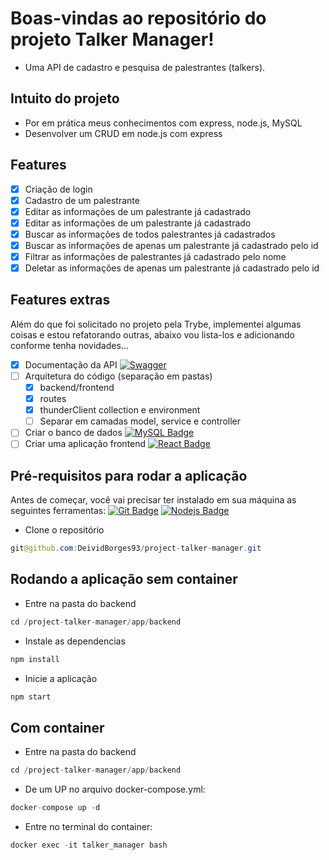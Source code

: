 # Boas-vindas ao repositório do projeto Talker Manager!
  - Uma API de cadastro e pesquisa de palestrantes (talkers).

## Intuito do projeto
  - Por em prática meus conhecimentos com express, node.js, MySQL
  - Desenvolver um CRUD em node.js com express

## Features

- [x] Criação de login
- [x] Cadastro de um palestrante
- [x] Editar as informações de um palestrante já cadastrado
- [x] Editar as informações de um palestrante já cadastrado
- [x] Buscar as informações de todos palestrantes já cadastrados
- [x] Buscar as informações de apenas um palestrante já cadastrado pelo id
- [x] Filtrar as informações de palestrantes já cadastrado pelo nome
- [x] Deletar as informações de apenas um palestrante já cadastrado pelo id

## Features extras
  Além do que foi solicitado no projeto pela Trybe, implementei algumas coisas e estou refatorando outras, abaixo vou lista-los e adicionando conforme tenha novidades...

- [x] Documentação da API [![Swagger](https://img.shields.io/badge/-Swagger-black?style=flat-square&logo=swagger)](https://swagger.io/)
- [ ] Arquitetura do código (separação em pastas)
  - [x] backend/frontend
  - [x] routes
  - [x] thunderClient collection e environment
  - [ ] Separar em camadas model, service e controller
- [ ] Criar o banco de dados [![MySQL Badge](https://img.shields.io/badge/-MySQL-black?style=flat-square&logo=mysql)](https://www.mysql.com/)
- [ ] Criar uma aplicação frontend [![React Badge](https://img.shields.io/badge/-React-black?style=flat-square&logo=react)](https://pt-br.reactjs.org/)

## Pré-requisitos para rodar a aplicação

Antes de começar, você vai precisar ter instalado em sua máquina as seguintes ferramentas: [![Git Badge](https://img.shields.io/badge/-Git-black?style=flat-square&logo=git)](https://git-scm.com) [![Nodejs Badge](https://img.shields.io/badge/-Nodejs-black?style=flat-square&logo=Node.js)](https://nodejs.org/en/)

- Clone o repositório
~~~Java
git@github.com:DeividBorges93/project-talker-manager.git
~~~

## Rodando a aplicação sem container

- Entre na pasta do backend
~~~Java
cd /project-talker-manager/app/backend
~~~
- Instale as dependencias
~~~Java
npm install
~~~
- Inicie a aplicação
~~~Java
npm start
~~~

## Com container

- Entre na pasta do backend
~~~Java
cd /project-talker-manager/app/backend
~~~
- De um UP no arquivo docker-compose.yml:
~~~Java
docker-compose up -d
~~~
- Entre no terminal do container:
~~~Java
docker exec -it talker_manager bash
~~~
